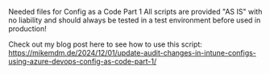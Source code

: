 Needed files for Config as a Code Part 1 All scripts are provided "AS IS" with no liability and should always be tested in a test environment before used in production!

Check out my blog post here to see how to use this script: https://mikemdm.de/2024/12/01/update-audit-changes-in-intune-configs-using-azure-devops-config-as-code-part-1/
